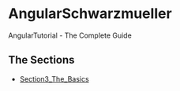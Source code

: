 # AngularSchwarzmueller
AngularTutorial - The Complete Guide

## The Sections
* [Section3_The_Basics](https://github.com/ChaosJD/Section3_TheBasics)
